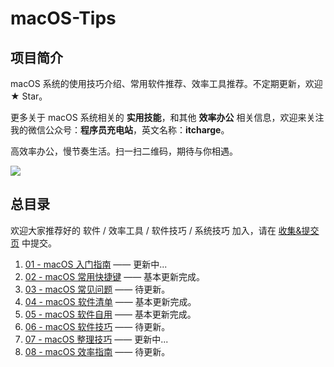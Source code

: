 # macOS-Tips 

## 项目简介

macOS 系统的使用技巧介绍、常用软件推荐、效率工具推荐。不定期更新，欢迎 ★ Star。

更多关于 macOS 系统相关的 **实用技能**，和其他 **效率办公** 相关信息，欢迎来关注我的微信公众号：**程序员充电站**，英文名称：**itcharge**。

高效率办公，慢节奏生活。扫一扫二维码，期待与你相遇。

![](http://qncdn.bujige.net/images/20200407163318.png)



## 总目录

欢迎大家推荐好的 软件 / 效率工具 / 软件技巧 / 系统技巧 加入，请在 [收集&提交页](https://github.com/bujige/macOS-Tips/issues) 中提交。

1. [01 - macOS 入门指南](https://github.com/bujige/macOS-Tips/blob/master/01%20-%20macOS%20%E5%85%A5%E9%97%A8%E6%8C%87%E5%8D%97.md) —— 更新中...
2. [02 - macOS 常用快捷键](https://github.com/bujige/macOS-Tips/blob/master/02%20-%20macOS%20%E5%B8%B8%E7%94%A8%E5%BF%AB%E6%8D%B7%E9%94%AE.md) —— 基本更新完成。
3. [03 - macOS 常见问题](https://github.com/bujige/macOS-Tips/blob/master/03%20-%20macOS%20%E5%B8%B8%E8%A7%81%E9%97%AE%E9%A2%98.md) —— 待更新。
4. [04 - macOS 软件清单](https://github.com/bujige/macOS-Tips/blob/master/04%20-%20macOS%20%E8%BD%AF%E4%BB%B6%E6%B8%85%E5%8D%95.md) —— 基本更新完成。
5. [05 - macOS 软件自用](https://github.com/bujige/macOS-Tips/blob/master/05%20-%20macOS%20%E8%BD%AF%E4%BB%B6%E8%87%AA%E7%94%A8.md) —— 基本更新完成。
6. [06 - macOS 软件技巧](https://github.com/bujige/macOS-Tips/blob/master/06%20-%20macOS%20%E8%BD%AF%E4%BB%B6%E6%8A%80%E5%B7%A7.md) —— 待更新。
7. [07 - macOS 整理技巧](https://github.com/bujige/macOS-Tips/blob/master/07%20-%20macOS%20%E6%95%B4%E7%90%86%E6%8A%80%E5%B7%A7.md) —— 更新中...
8. [08 - macOS 效率指南](https://github.com/bujige/macOS-Tips/blob/master/08%20-%20macOS%20%E6%95%88%E7%8E%87%E6%8C%87%E5%8D%97.md) —— 待更新。

